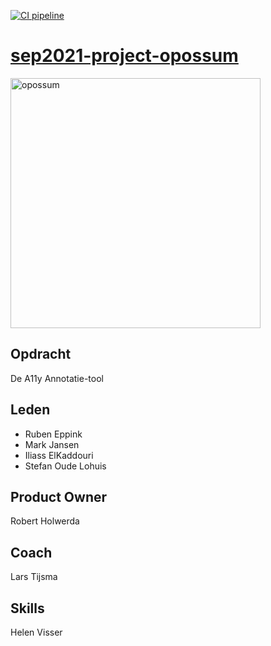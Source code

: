 [![CI pipeline](https://github.com/HANICA-DWA/sep2021-project-opossum/actions/workflows/CI.yaml/badge.svg)](https://github.com/HANICA-DWA/sep2021-project-opossum/actions/workflows/CI.yaml)

# [sep2021-project-opossum](https://en.wikipedia.org/wiki/Opossum)

<img src="https://upload.wikimedia.org/wikipedia/commons/thumb/0/07/Didelphis_virginiana_with_young.JPG/1920px-Didelphis_virginiana_with_young.JPG" alt="opossum" width="400"/>

## Opdracht

De A11y Annotatie-tool

## Leden

- Ruben Eppink
- Mark Jansen
- Iliass ElKaddouri
- Stefan Oude Lohuis

## Product Owner

Robert Holwerda

## Coach

Lars Tijsma

## Skills

Helen Visser
